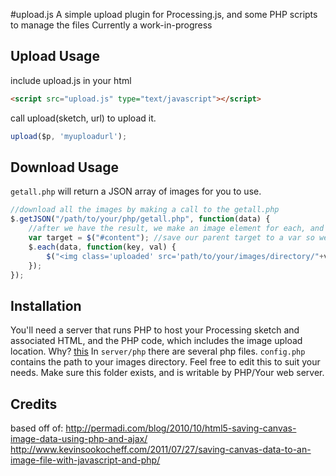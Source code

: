 #upload.js
A simple upload plugin for Processing.js, and some PHP scripts to manage the files
Currently a work-in-progress

## Upload Usage
include upload.js in your html
```html
<script src="upload.js" type="text/javascript"></script>
```

call upload(sketch, url) to upload it.
```javascript
upload($p, 'myuploadurl');
```

## Download Usage
`getall.php` will return a JSON array of images for you to use.

```javascript
//download all the images by making a call to the getall.php
$.getJSON("/path/to/your/php/getall.php", function(data) {
    //after we have the result, we make an image element for each, and add it to #content
    var target = $("#content"); //save our parent target to a var so we don't need to keep looking it up.
    $.each(data, function(key, val) {
        $("<img class='uploaded' src='path/to/your/images/directory/"+val+"'/>").appendTo(target);
    });
});
```

## Installation
You'll need a server that runs PHP to host your Processing sketch and associated HTML, and the PHP code, which includes the image upload location. Why? [this](http://en.wikipedia.org/wiki/Cross-origin_resource_sharing)
In `server/php` there are several php files. `config.php` contains the path to your images directory. Feel free to edit this to suit your needs. Make sure this folder exists, and is writable by PHP/Your web server.


## Credits
based off of:
http://permadi.com/blog/2010/10/html5-saving-canvas-image-data-using-php-and-ajax/
http://www.kevinsookocheff.com/2011/07/27/saving-canvas-data-to-an-image-file-with-javascript-and-php/
